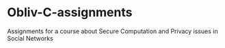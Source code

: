 # Obliv-C-assignments
Assignments for a course about Secure Computation and Privacy issues in Social Networks

